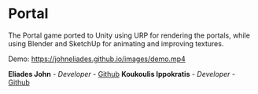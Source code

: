 # Portal

The Portal game ported to Unity using URP for rendering the portals, while using Blender and SketchUp for animating and improving textures.

Demo: https://johneliades.github.io/images/demo.mp4

**Eliades John** - *Developer* - [Github](https://github.com/johneliades)
**Koukoulis Ippokratis** - *Developer* - [Github](https://github.com/koukipp)
